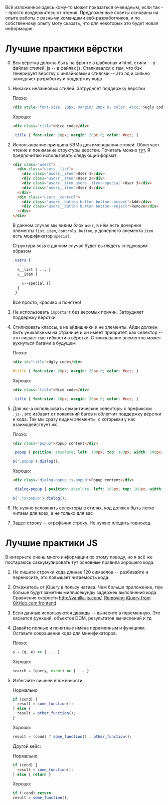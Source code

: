 Всё изложенное здесь кому-то может показаться очевидным, если так -- просто воздержитесь от чтения.
Предложенные советы основаны на опыте работы с разными командами веб-разработчиков, и по собственному опыту могу сказать, что для некоторых это будет новая информация. 

# Лучшие практики вёрстки

0. Вся вёрстка должна быть на фронте в шаблонах и html, стили -- в файлах стилей, js -- в файлах js.
  Сталкивался с тем, что бэк генерирует вёрстку с инлайновыми стилями -- это ад и сильно замедляет разработку и поддержку кода

1. Никаких инлайновых стилей. Затрудняет поддержку вёрстки

    Плохо:
    ```html
    <div style="font-size: 20px; margin: 20px 0; color: #ccc;">Ugly code</div>
    ```
    Хорошо:
    ```html
    <div class="title">Nice code</div>
    ```
    ```css
    .title { font-size: 20px; margin: 20px 0; color: #ccc; }
    ```

1. Использование принципа БЭМа для именования стилей. Облегчает чтение и понимание структуры вёрстки. Почитать можно [тут](https://ru.bem.info/methodology/css/).
  Я предпочитаю использовать следующий формат:
    ```html
    <div class="users">
      <div class="users__list">
        <div class="users__item">User 1</div>
        <div class="usesr__item">User 2</div>
        <div class="users__item users__item--special">User 3</div>
        <div class="users__item">User 4</div>
      </div>
      <div class="users__control">
        <div class="users__button button button--accept">Add</div>
        <div class="users__button button button--reject">Remove</div>
      </div>
    </div>
    ```
    В данном случае мы видим блок `user`, в нём есть дочерние элементы `list`, `item`, `controls`, `button`, у дочернего элемента `item` есть модификатор `special`.

    Структура scss в данном случае будет выглядеть следующим образом
    ```scss
    .users {
      ...
      &__list { ... }
      &__item {
        ...
        &--special {}
      }
     }
    ```
    Всё просто, красиво и понятно!


1. Не использовать `important` без весомых причин. Затрудняет поддержку вёрстки

1. Стилизовать классы, а не айдишники и не элементы.
  Айди должен быть уникальным на странице и он имеет приоритет, как селектор -- это лишает нас гибкости в вёрстке.
  Стилизование элементов может аукнуться багами в будущем

    Плохо:
    ```html
    <div id="title">Ugly code</div>
    ```
    ```css
    #title { font-size: 20px; margin: 20px 0; color: #ccc; }
    ```
    Хорошо:
    ```html
    <div class="title">Nice code</div>
    ```
    ```css
    .title { font-size: 20px; margin: 20px 0; color: #ccc; }
    ```

1. Для жс-а использовать семантические селекторы с префиксом `.js-`, это избавит от появлений багов и облегчит поддержку вёрстки и кода.
  Так мы сразу видим элементы, с которыми у нас взаимодействует жс

    Плохо:
    ```html
    <div class="popup">Popup content</div>
    ```
    ```css
    .popup { position: absolute; left: 100px; top: 100px; width: 300px; height: 100px; background: #fff; }
    ```
    ```js
    $('.popup').dialog();
    ```
    Хорошо:
    ```html
    <div class="dialog-popup js-popup">Popup content</div>
    ```
    ```css
    .dialog-popup { position: absolute; left: 100px; top: 100px; width: 300px; height: 100px; background: #fff; }
    ```
    ```js
    $('.js-popup').dialog();
    ```

1. Не нужно усложнять селекторы в стилях, код должен быть легко читаем для всех, а не только для вас

1. Задел строку -- отрефачил строку. Не нужно плодить говнокод

# Лучшие практики JS
В интернете очень много информации по этому поводу, но я всё же постараюсь саккумулировать тут основные правила хорошего кода.

1. Не пишите строчки кода длинее 120 символов -- разбивайте и переносите, это повышает читаемость кода.

1. Откажитесь от jQuery в пользу натива. Чем больше приложение, тем больше будут заметны миллисекунды задержек выполнения кода. Сравнение скорости http://vanilla-js.com/.
[Removing jQuery from GitHub.com frontend](https://github.blog/2018-09-06-removing-jquery-from-github-frontend/)

1. Если данные используются дважды -- вынесите в переменную. Это касается функций, объектов DOM, результатов вычислений и тд

1. Давайте полные и понятные имена переменным и функциям. Оставьте сокращение кода для минификаторов.

    Плохо:
    ```js
    s = (q, e) => { ... }
    ```
    
    Хорошо:
     ```js
    search = (query, event) => { ... }
    ```

1. Избегайте лишней вложенности

    Нормально:
    ```js
    if (cond) {
      result = some_function();
    } else {
      result = other_function();
    }
    ```
    Хорошо:
    ```js
    result = (cond) ? some_function() : other_function();
    ```
    Другой кейс:

    Нормально:
    ```js
    if (cond) {
      result = some_function();
    } else { return }
    ```
    Хорошо:
    ```js
    if (!cond) return;
    result = some_function();
    ```


